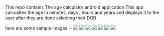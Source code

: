 This repo contains The age calculator android application
This app calcualtes the age in minutes, days , hours and years and displays it to the user after they are done selecting their DOB

here are some sample images :-
![](preview_images/1.png)
![](preview_images/2.png)
![](preview_images/3.png)
![](preview_images/4.png)
![](preview_images/5.png)
![](preview_images/6.png)
![](preview_images/7.png)
